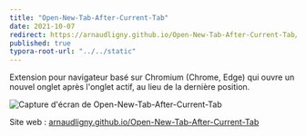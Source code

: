 ```yaml
---
title: "Open-New-Tab-After-Current-Tab"
date: 2021-10-07
redirect: https://arnaudligny.github.io/Open-New-Tab-After-Current-Tab/
published: true
typora-root-url: "../../static"
---
```

Extension pour navigateur basé sur Chromium (Chrome, Edge) qui ouvre un nouvel onglet après l'onglet actif, au lieu de la dernière position.

![Capture d'écran de Open-New-Tab-After-Current-Tab](/images/projets/Open-New-Tab-After-Current-Tab.gif)

Site web : [arnaudligny.github.io/Open-New-Tab-After-Current-Tab](https://arnaudligny.github.io/Open-New-Tab-After-Current-Tab/)

